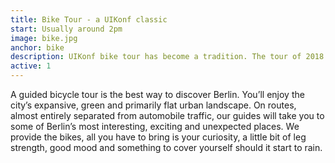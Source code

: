 ```yaml
---
title: Bike Tour - a UIKonf classic
start: Usually around 2pm
image: bike.jpg
anchor: bike
description: UIKonf bike tour has become a tradition. The tour of 2018 will continue that tradition.
active: 1
---
```


<p>A guided bicycle tour is the best way to discover Berlin. You’ll enjoy the city’s expansive, green and primarily flat urban landscape. On routes, almost entirely separated from automobile traffic, our guides will take you to some of Berlin’s most interesting, exciting and unexpected places. We provide the bikes, all you have to bring is your curiosity, a little bit of leg strength, good mood and something to cover yourself should it start to rain.</p>
